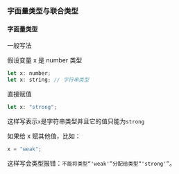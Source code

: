 ### 字面量类型与联合类型

#### 字面量类型

一般写法

假设变量 x 是 number 类型

```javascript
let x: number;
let x: string; // 字符串类型
```

直接赋值

```javascript
let x: "strong";
```

这样写表示`x`是字符串类型并且它的值只能为`strong`

如果给 x 赋其他值，比如：

```javascript
x = "weak";
```

这样写会类型报错：`不能将类型“'weak'”分配给类型“'strong'”`。
